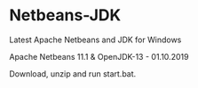 # Netbeans-JDK
Latest Apache Netbeans and JDK for Windows

Apache Netbeans 11.1 & OpenJDK-13 - 01.10.2019

Download, unzip and run start.bat.

